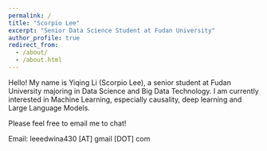 ```yaml
---
permalink: /
title: "Scorpio Lee"
excerpt: "Senior Data Science Student at Fudan University"
author_profile: true
redirect_from: 
  - /about/
  - /about.html
---
```


Hello! My name is Yiqing Li (Scorpio Lee), a senior student at Fudan University majoring in Data Science and Big Data Technology. I am currently interested in Machine Learning, especially causality, deep learning and Large Language Models.

Please feel free to email me to chat!

Email: leeedwina430 [AT] gmail [DOT] com
